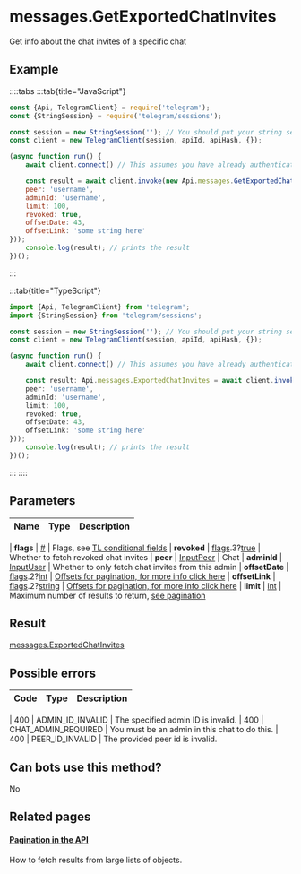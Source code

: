 # messages.GetExportedChatInvites

Get info about the chat invites of a specific chat



## Example

::::tabs
:::tab{title="JavaScript"}
```js
const {Api, TelegramClient} = require('telegram');
const {StringSession} = require('telegram/sessions');

const session = new StringSession(''); // You should put your string session here
const client = new TelegramClient(session, apiId, apiHash, {});

(async function run() {
    await client.connect() // This assumes you have already authenticated with .start()

    const result = await client.invoke(new Api.messages.GetExportedChatInvites({
    peer: 'username',
    adminId: 'username',
    limit: 100,
    revoked: true,
    offsetDate: 43,
    offsetLink: 'some string here'
}));
    console.log(result); // prints the result
})();
```
:::

:::tab{title="TypeScript"}
```ts
import {Api, TelegramClient} from 'telegram';
import {StringSession} from 'telegram/sessions';

const session = new StringSession(''); // You should put your string session here
const client = new TelegramClient(session, apiId, apiHash, {});

(async function run() {
    await client.connect() // This assumes you have already authenticated with .start()

    const result: Api.messages.ExportedChatInvites = await client.invoke(new Api.messages.GetExportedChatInvites({
    peer: 'username',
    adminId: 'username',
    limit: 100,
    revoked: true,
    offsetDate: 43,
    offsetLink: 'some string here'
}));
    console.log(result); // prints the result
})();
```
:::
::::



## Parameters

| Name | Type | Description |
| :--: | ---- | ----------- |

| **flags** | [#](https://core.telegram.org/type/%23) | Flags, see [TL conditional fields](https://core.telegram.org/mtproto/TL-combinators#conditional-fields) 
| **revoked** | [flags](https://core.telegram.org/mtproto/TL-combinators#conditional-fields).3?[true](https://core.telegram.org/constructor/true) | Whether to fetch revoked chat invites 
| **peer** | [InputPeer](https://core.telegram.org/type/InputPeer) | Chat 
| **adminId** | [InputUser](https://core.telegram.org/type/InputUser) | Whether to only fetch chat invites from this admin 
| **offsetDate** | [flags](https://core.telegram.org/mtproto/TL-combinators#conditional-fields).2?[int](https://core.telegram.org/type/int) | [Offsets for pagination, for more info click here](https://core.telegram.org/api/offsets) 
| **offsetLink** | [flags](https://core.telegram.org/mtproto/TL-combinators#conditional-fields).2?[string](https://core.telegram.org/type/string) | [Offsets for pagination, for more info click here](https://core.telegram.org/api/offsets) 
| **limit** | [int](https://core.telegram.org/type/int) | Maximum number of results to return, [see pagination](https://core.telegram.org/api/offsets) 


## Result

[messages.ExportedChatInvites](https://core.telegram.org/type/messages.ExportedChatInvites)



## Possible errors

| Code | Type | Description |
| :--: | ---- | ----------- |

| 400 | ADMIN\_ID\_INVALID | The specified admin ID is invalid. 
| 400 | CHAT\_ADMIN\_REQUIRED | You must be an admin in this chat to do this. 
| 400 | PEER\_ID\_INVALID | The provided peer id is invalid. 


## Can bots use this method?

No

## Related pages

#### [Pagination in the API](https://core.telegram.org/api/offsets)

How to fetch results from large lists of objects.




